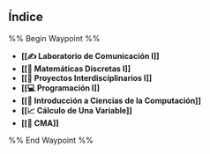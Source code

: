 ## Índice

%% Begin Waypoint %%
- **[[✍ Laboratorio de Comunicación I]]**
- **[[🍎 Matemáticas Discretas I]]**
- **[[🎯 Proyectos Interdisciplinarios I]]**
- **[[💻 Programación I]]**
- **[[💾 Introducción a Ciencias de la Computación]]**
- **[[📈 Cálculo de Una Variable]]**
- **[[🚀 CMA]]**

%% End Waypoint %%
